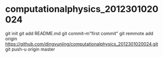 # computationalphysics_2012301020024
git init
git add README.md
git commit-m"first commit"
git remmote add origin https://github.com/dingyunjing/computationalphysics_2012301020024.git
git push-u origin master
